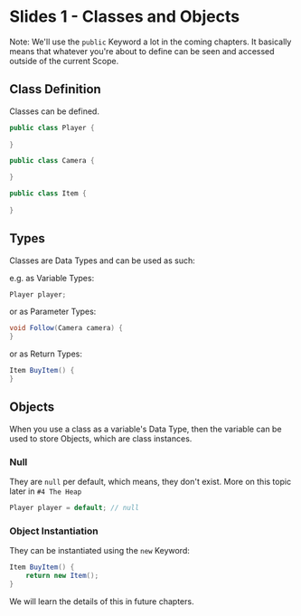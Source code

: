 # Slides 1 - Classes and Objects

Note: We'll use the `public` Keyword a lot in the coming chapters. It basically means that whatever you're about to define can be seen and accessed outside of the current Scope. 

## Class Definition
Classes can be defined.
```csharp
public class Player {
    
}
```

```csharp
public class Camera {

}
```

```csharp
public class Item {
    
}
```

## Types
Classes are Data Types and can be used as such:

e.g. as Variable Types:
```csharp
Player player;
```

or as Parameter Types:
```csharp
void Follow(Camera camera) {
}
```

or as Return Types:
```csharp
Item BuyItem() {
}
```

## Objects
When you use a class as a variable's Data Type, then the variable can be used to store Objects, which are class instances. 

### Null
They are `null` per default, which means, they don't exist. More on this topic later in `#4 The Heap`
```csharp
Player player = default; // null
```

### Object Instantiation
They can be instantiated using the `new` Keyword:
```csharp
Item BuyItem() {
    return new Item();
}
```

We will learn the details of this in future chapters.